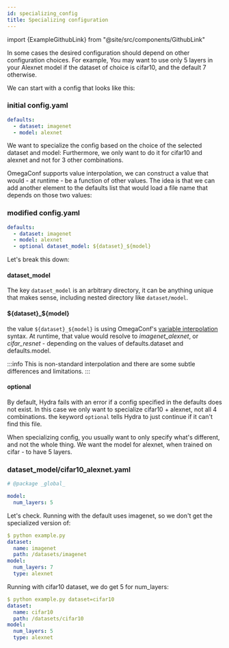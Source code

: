 ```yaml
---
id: specializing_config
title: Specializing configuration
---
```


import {ExampleGithubLink} from "@site/src/components/GithubLink"

<ExampleGithubLink text="Example application" to="examples/patterns/specializing_config"/>

In some cases the desired configuration should depend on other configuration choices.
For example, You may want to use only 5 layers in your Alexnet model if the dataset of choice is cifar10, and the default 7 otherwise.
 
We can start with a config that looks like this:
### initial config.yaml
```yaml
defaults:
  - dataset: imagenet
  - model: alexnet
```

We want to specialize the config based on the choice of the selected dataset and model:
Furthermore, we only want to do it for cifar10 and alexnet and not for 3 other combinations.

OmegaConf supports value interpolation, we can construct a value that would - at runtime - be a function of other values.
The idea is that we can add another element to the defaults list that would load a file name that depends on those two values:
### modified config.yaml
```yaml
defaults:
  - dataset: imagenet
  - model: alexnet
  - optional dataset_model: ${dataset}_${model}
```

Let's break this down:
#### dataset_model
The key `dataset_model` is an arbitrary directory, it can be anything unique that makes sense, including nested directory like `dataset/model`.

#### ${dataset}_${model}
the value `${dataset}_${model}` is using OmegaConf's [variable interpolation](https://omegaconf.readthedocs.io/en/latest/usage.html#variable-interpolation) syntax.
At runtime, that value would resolve to *imagenet_alexnet*, or *cifar_resnet* - depending on the values of defaults.dataset and defaults.model.

:::info
This is non-standard interpolation and there are some subtle differences and limitations.
:::


#### optional
By default, Hydra fails with an error if a config specified in the defaults does not exist.
In this case we only want to specialize cifar10 + alexnet, not all 4 combinations.
the keyword `optional` tells Hydra to just continue if it can't find this file.

When specializing config, you usually want to only specify what's different, and not the whole thing.
We want the model for alexnet, when trained on cifar - to have 5 layers.

### dataset_model/cifar10_alexnet.yaml
```yaml
# @package _global_

model:
  num_layers: 5
```
 
Let's check. Running with the default uses imagenet, so we don't get the specialized version of:

```yaml
$ python example.py 
dataset:
  name: imagenet
  path: /datasets/imagenet
model:
  num_layers: 7
  type: alexnet
```

Running with cifar10 dataset, we do get 5 for num_layers:
```yaml
$ python example.py dataset=cifar10
dataset:
  name: cifar10
  path: /datasets/cifar10
model:
  num_layers: 5
  type: alexnet
```
